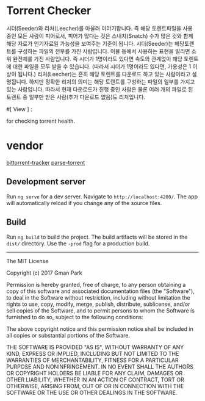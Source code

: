 # Torrent Checker

시더(Seeder)와 리처(Leecher)를 아울러 이야기합니다. 즉 해당 토렌트파일을 사용 중인 모든 사람이 피어로서, 피어가 많다는 것은 스내치(Snatch) 수가 많은 것와 함께 해당 자료가 인기자료일 가능성을 보여주는 기준이 됩니다.
시더(Seeder)는 해당토렌트를 구성하는 파일의 전부를 가진 사람입니다. 이뮬 등에서 사용하는 표현을 빌리면 소위 완전체를 가진 사람입니다. 즉 시더가 1명이라도 있다면 속도와 관계없이 해당 토렌트에 대한 파일을 모두 받을 수 있습니다. (따라서 시더가 1명이라도 있다면, 가용성은 1 이상이 됩니다.)
리처(Leecher)는 흔히 해당 토렌트를 다운로드 하고 있는 사람이라고 설명됩니다.
하지만 정확한 리처의 의미는 해당 토렌트를 구성하는 파일의 일부를 가지고 있는 사람입니다. 따라서 현재 다운로드가 진행 중인 사람은 물론 여러 개의 파일로 된 토렌트 중 일부만 받은 사람(추가 다운로드 없음)도 리처입니다.

#[ View ] : 

for checking torrent health.

# vendor
[bittorrent-tracker](https://github.com/feross/bittorrent-tracker)
[parse-torrent](https://github.com/feross/parse-torrent)


## Development server
Run `ng serve` for a dev server. Navigate to `http://localhost:4200/`. The app will automatically reload if you change any of the source files.

## Build

Run `ng build` to build the project. The build artifacts will be stored in the `dist/` directory. Use the `-prod` flag for a production build.

* * *

The MIT License

Copyright (c) 2017 Gman Park

Permission is hereby granted, free of charge, to any person
obtaining a copy of this software and associated documentation
files (the "Software"), to deal in the Software without
restriction, including without limitation the rights to use,
copy, modify, merge, publish, distribute, sublicense, and/or sell
copies of the Software, and to permit persons to whom the
Software is furnished to do so, subject to the following
conditions:

The above copyright notice and this permission notice shall be
included in all copies or substantial portions of the Software.

THE SOFTWARE IS PROVIDED "AS IS", WITHOUT WARRANTY OF ANY KIND,
EXPRESS OR IMPLIED, INCLUDING BUT NOT LIMITED TO THE WARRANTIES
OF MERCHANTABILITY, FITNESS FOR A PARTICULAR PURPOSE AND
NONINFRINGEMENT. IN NO EVENT SHALL THE AUTHORS OR COPYRIGHT
HOLDERS BE LIABLE FOR ANY CLAIM, DAMAGES OR OTHER LIABILITY,
WHETHER IN AN ACTION OF CONTRACT, TORT OR OTHERWISE, ARISING
FROM, OUT OF OR IN CONNECTION WITH THE SOFTWARE OR THE USE OR
OTHER DEALINGS IN THE SOFTWARE.
